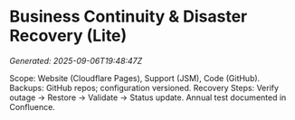 # Business Continuity & Disaster Recovery (Lite)
_Generated: 2025-09-06T19:48:47Z_

Scope: Website (Cloudflare Pages), Support (JSM), Code (GitHub).
Backups: GitHub repos; configuration versioned.
Recovery Steps: Verify outage → Restore → Validate → Status update.
Annual test documented in Confluence.
